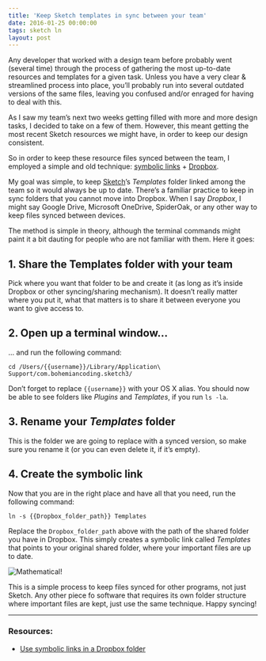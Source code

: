 ```yaml
---
title: 'Keep Sketch templates in sync between your team'
date: 2016-01-25 00:00:00
tags: sketch ln
layout: post
---
```

Any developer that worked with a design team before probably went (several time) through the process of gathering the most up-to-date resources and templates for a given task. Unless you have a very clear & streamlined process into place, you’ll probably run into several outdated versions of the same files, leaving you confused and/or enraged for having to deal with this.

As I saw my team’s next two weeks getting filled with more and more design tasks, I decided to take on a few of them. However, this meant getting the most recent Sketch resources we might have, in order to keep our design consistent.

So in order to keep these resource files synced between the team, I employed a simple and old technique: [symbolic links](http://linux.die.net/man/1/ln) + [Dropbox](https://db.tt/2IBEiIP).

My goal was simple, to keep [Sketch](https://www.sketchapp.com)’s _Templates_ folder linked among the team so it would always be up to date. There’s a familiar practice to keep in sync folders that you cannot move into Dropbox. When I say _Dropbox_, I might say Google Drive, Microsoft OneDrive, SpiderOak, or any other way to keep files synced between devices.

The method is simple in theory, although the terminal commands might paint it a bit dauting for people who are not familiar with them. Here it goes:

## 1. Share the Templates folder with your team
Pick where you want that folder to be and create it (as long as it’s inside Dropbox or other syncing/sharing mechanism). It doesn’t really matter where you put it, what that matters is to share it between everyone you want to give access to.

## 2. Open up a terminal window…
… and run the following command:

```
cd /Users/{{username}}/Library/Application\ Support/com.bohemiancoding.sketch3/
```

Don’t forget to replace `{{username}}` with your OS X alias. You should now be able to see folders like _Plugins_ and _Templates_, if you run `ls -la`.

## 3. Rename your _Templates_ folder
This is the folder we are going to replace with a synced version, so make sure you rename it (or you can even delete it, if it’s empty).

## 4. Create the symbolic link
Now that you are in the right place and have all that you need, run the following command:
```
ln -s {{Dropbox_folder_path}} Templates
```
Replace the `Dropbox_folder_path` above with the path of the shared folder you have in Dropbox. This simply creates a symbolic link called _Templates_ that points to your original shared folder, where your important files are up to date.

![Mathematical!](http://media.tumblr.com/tumblr_meojs73rGS1r6h22v.gif)

This is a simple process to keep files synced for other programs, not just Sketch. Any other piece fo software that requires its own folder structure where important files are kept, just use the same technique. Happy syncing!

---

### Resources:
* [Use symbolic links in a Dropbox folder](http://hints.macworld.com/article.php?story=20120803093247391)
